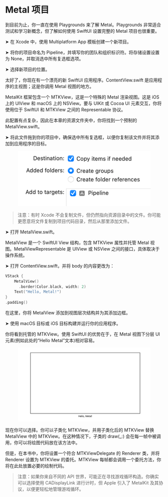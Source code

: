 # Metal 项目

到目前为止，你一直在使用 Playgrounds 来了解 Metal。Playgrounds 非常适合测试和学习新概念，但了解如何使用 SwiftUI 设置完整的 Metal 项目也很重要。

➤ 在 Xcode 中，使用 Multiplatform App 模板创建一个新项目。

➤ 将你的项目命名为 Pipeline，并填写你的团队和组织标识符。将存储设置设置为 None，并取消选中所有复选框选项。

➤ 选择新项目的位置。

太好了，你现在有一个漂亮的新 SwiftUI 应用程序。ContentView.swift 是应用程序的主视图；这是你调用 Metal 视图的地方。

MetalKit 框架包含一个 MTKView，这是一个特殊的 Metal 渲染视图。这是 iOS 上的 UIView 和 macOS 上的 NSView。要与 UIKit 或 Cocoa UI 元素交互，你将使用位于 SwiftUI 和 MTKView 之间的 Representable 协议。

此配置有点复杂，因此在本章的资源文件夹中，你将找到一个预制的 MetalView.swift。

➤ 将此文件拖到你的项目中，确保选中所有复选框，以便你复制该文件并将其添加到应用程序的目标。

<figure><img src="../../../.gitbook/assets/image (2).png" alt=""><figcaption></figcaption></figure>

> 注意：有时 Xcode 不会复制文件，但仍然指向资源目录中的文件。你可能更愿意将文件复制到项目代码目录，然后从那里添加文件。

➤ 打开 MetalView.swift。

MetalView 是一个 SwiftUI View 结构，包含 MTKView 属性并托管 Metal 视图。MetalViewRepresentable 是 UIView 或 NSView 之间的接口，具体取决于操作系统。

➤ 打开 ContentView.swift，并将 body 的内容更改为：

```swift
VStack {
    MetalView()
      .border(Color.black, width: 2)
    Text("Hello, Metal!")
}
.padding()
```

在这里，你将 MetalView 添加到视图层次结构并为其添加边框。

➤ 使用 macOS 目标或 iOS 目标构建并运行你的应用程序。

你将看到托管的 MTKView。使用 SwiftUI 的优势在于，在 Metal 视图下分层 UI 元素(例如此处的“Hello Metal”文本)相对容易。

<figure><img src="../../../.gitbook/assets/image (3).png" alt=""><figcaption></figcaption></figure>

现在你可以选择。你可以子类化 MTKView，并用子类化后的 MTKView 替换 MetalView 中的 MTKView。在这种情况下，子类的 draw(\_:) 会在每一帧中被调用，你可以将绘图代码放在该方法中。

但是，在本书中，你将设置一个符合 MTKViewDelegate 的 Renderer 类，并将 Renderer 设置为 MTKView 的委托。MTKView 每帧都会调用一个委托方法，你将在此处放置必要的绘制代码。

> 注意：如果你来自不同的 API 世界，可能正在寻找游戏循环构造。你确实可以选择使用 CADisplayLink 进行计时，但 Apple 引入了 MetalKit 及其协议，以便更轻松地管理游戏循环。




